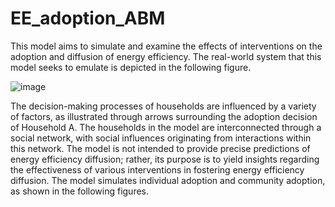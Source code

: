 # EE_adoption_ABM
This model aims to simulate and examine the effects of interventions on the adoption and diffusion of energy efficiency. 
The real-world system that this model seeks to emulate is depicted in the following figure.

![image](https://github.com/user-attachments/assets/2378a2e9-a968-475f-93ab-2e995c051366)


The decision-making processes of households are influenced by a variety of factors, as illustrated through arrows surrounding the adoption decision of Household A.
The households in the model are interconnected through a social network, with social influences originating from interactions within this network.
The model is not intended to provide precise predictions of energy efficiency diffusion; 
rather, its purpose is to yield insights regarding the effectiveness of various interventions in fostering energy efficiency diffusion.
The model simulates individual adoption and community adoption, as shown in the following figures.

